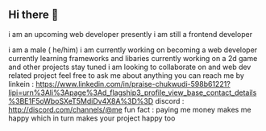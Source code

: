 ## Hi there 👋
i am an upcoming web developer presently i am still a frontend developer 

<!--
**Praisexx/praisexx** is a ✨ _special_ ✨ repository because its `README.md` (this file) appears on your GitHub profile.

Here are some ideas to get you started:

- 🔭 I’m currently working on ...
- 🌱 I’m currently learning ...
- 👯 I’m looking to collaborate on ...
- 🤔 I’m looking for help with ...
- 💬 Ask me about ...
- 📫 How to reach me: ...
- ⚡ Fun fact: ...
-->
i am a male ( he/him)
i am currently working on becoming a web developer 
currently learning frameworks and libaries 
currently working on a 2d game and other projects stay tuned 
i am looking to collaborate on and web dev related project 
feel free to ask me about anything 
you can reach me by linkein : https://www.linkedin.com/in/praise-chukwudi-598b61221?lipi=urn%3Ali%3Apage%3Ad_flagship3_profile_view_base_contact_details%3BE1F5oWboSXeT5MdiDv4X8A%3D%3D
discord : http://discord.com/channels/@me
fun fact : paying me money makes me happy which in turn makes your project happy too

